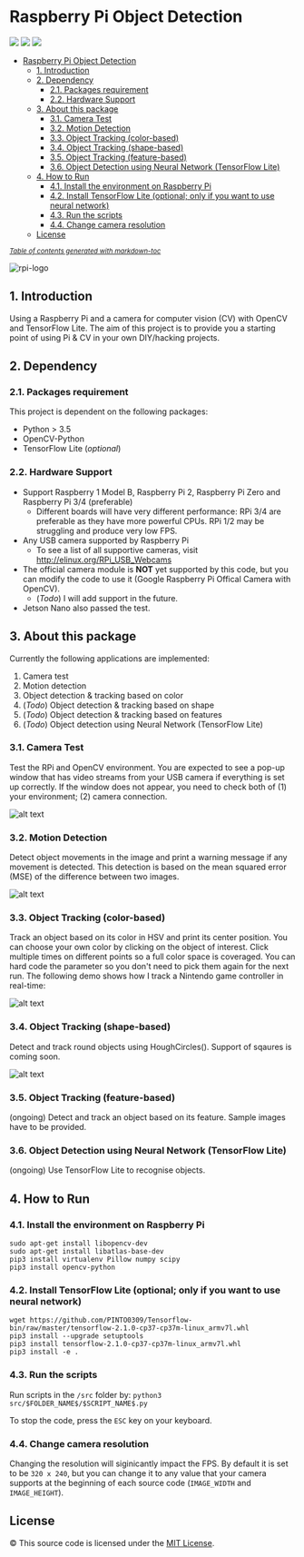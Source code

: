 # Raspberry Pi Object Detection

![](https://img.shields.io/github/stars/automaticdai/rpi-object-detection) ![](https://img.shields.io/github/forks/automaticdai/rpi-object-detection) ![](https://img.shields.io/github/license/automaticdai/rpi-object-detection)

- [Raspberry Pi Object Detection](#raspberry-pi-object-detection)
  - [1. Introduction](#1-introduction)
  - [2. Dependency](#2-dependency)
    - [2.1. Packages requirement](#21-packages-requirement)
    - [2.2. Hardware Support](#22-hardware-support)
  - [3. About this package](#3-about-this-package)
    - [3.1. Camera Test](#31-camera-test)
    - [3.2. Motion Detection](#32-motion-detection)
    - [3.3. Object Tracking (color-based)](#33-object-tracking-color-based)
    - [3.4. Object Tracking (shape-based)](#34-object-tracking-shape-based)
    - [3.5. Object Tracking (feature-based)](#35-object-tracking-feature-based)
    - [3.6. Object Detection using Neural Network (TensorFlow Lite)](#36-object-detection-using-neural-network-tensorflow-lite)
  - [4. How to Run](#4-how-to-run)
    - [4.1. Install the environment on Raspberry Pi](#41-install-the-environment-on-raspberry-pi)
    - [4.2. Install TensorFlow Lite (optional; only if you want to use neural network)](#42-install-tensorflow-lite-optional-only-if-you-want-to-use-neural-network)
    - [4.3. Run the scripts](#43-run-the-scripts)
    - [4.4. Change camera resolution](#44-change-camera-resolution)
  - [License](#license)

<small><i><a href='http://ecotrust-canada.github.io/markdown-toc/'>Table of contents generated with markdown-toc</a></i></small>

![rpi-logo](rpi-logo.png)

## 1. Introduction
Using a Raspberry Pi and a camera for computer vision (CV) with OpenCV and TensorFlow Lite. The aim of this project is to provide you a starting point of using Pi & CV in your own DIY/hacking projects.


## 2. Dependency
### 2.1. Packages requirement
This project is dependent on the following packages:
- Python > 3.5
- OpenCV-Python
- TensorFlow Lite (*optional*)

### 2.2. Hardware Support
- Support Raspberry 1 Model B, Raspberry Pi 2, Raspberry Pi Zero and Raspberry Pi 3/4 (preferable)
  - Different boards will have very different performance: RPi 3/4 are preferable as they have more powerful CPUs. RPi 1/2 may be struggling and produce very low FPS. 
- Any USB camera supported by Raspberry Pi  
  - To see a list of all supportive cameras, visit http://elinux.org/RPi_USB_Webcams
- The official camera module is **NOT** yet supported by this code, but you can modify the code to use it (Google Raspberry Pi Offical Camera with OpenCV). 
  - (*Todo*) I will add support in the future.
- Jetson Nano also passed the test.


## 3. About this package
Currently the following applications are implemented:

1. Camera test
2. Motion detection
3. Object detection & tracking  based on color
4. (*Todo*) Object detection & tracking  based on shape
5. (*Todo*) Object detection & tracking based on features
6. (*Todo*) Object detection using Neural Network (TensorFlow Lite)

### 3.1. Camera Test
Test the RPi and OpenCV environment. You are expected to see a pop-up window that has video streams from your USB camera if everything is set up correctly. If the window does not appear, you need to check both of (1) your environment; (2) camera connection.

![alt text](./images/cv_camera_test.png)

### 3.2. Motion Detection
Detect object movements in the image and print a warning message if any movement is detected. This detection is based on the mean squared error (MSE) of the difference between two images.

![alt text](./images/cv_motion_detection.png)

### 3.3. Object Tracking (color-based)
Track an object based on its color in HSV and print its center position. You can choose your own color by clicking on the object of interest. Click multiple times on different points so a full color space is coveraged. You can hard code the parameter so you don't need to pick them again for the next run. The following demo shows how I track a Nintendo game controller in real-time:

![alt text](./images/cv_object_tracking_color.png)

### 3.4. Object Tracking (shape-based)
Detect and track round objects using HoughCircles().
Support of sqaures is coming soon. 

![alt text](./images/cv_object_tracking_shape.png)


### 3.5. Object Tracking (feature-based)
(ongoing) Detect and track an object based on its feature. Sample images have to be provided.

### 3.6. Object Detection using Neural Network (TensorFlow Lite)
(ongoing) Use TensorFlow Lite to recognise objects. 


## 4. How to Run
### 4.1. Install the environment on Raspberry Pi
```
sudo apt-get install libopencv-dev
sudo apt-get install libatlas-base-dev
pip3 install virtualenv Pillow numpy scipy
pip3 install opencv-python
```

### 4.2. Install TensorFlow Lite (optional; only if you want to use neural network)
```
wget https://github.com/PINTO0309/Tensorflow-bin/raw/master/tensorflow-2.1.0-cp37-cp37m-linux_armv7l.whl
pip3 install --upgrade setuptools
pip3 install tensorflow-2.1.0-cp37-cp37m-linux_armv7l.whl
pip3 install -e .
```

### 4.3. Run the scripts
Run scripts in the `/src` folder by: `python3 src/$FOLDER_NAME$/$SCRIPT_NAME$.py`

To stop the code, press the `ESC` key on your keyboard.

### 4.4. Change camera resolution
Changing the resolution will siginicantly impact the FPS. By default it is set to be `320 x 240`, but you can change it to any value that your camera supports at the beginning of each source code (`IMAGE_WIDTH` and `IMAGE_HEIGHT`).


## License
© This source code is licensed under the [MIT License](LICENSE).